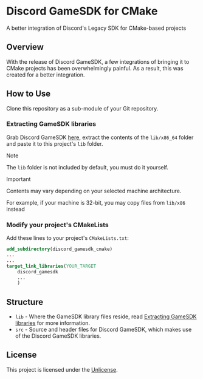 # Discord GameSDK for CMake
A better integration of Discord's Legacy SDK for CMake-based projects

## Overview
With the release of Discord GameSDK, a few integrations of bringing it to CMake
projects has been overwhelmingly painful. As a result, this was created for a better integration.

## How to Use
Clone this repository as a sub-module of your Git repository.

### Extracting GameSDK libraries
Grab Discord GameSDK [here](https://dl-game-sdk.discordapp.net/3.2.1/discord_game_sdk.zip),
extract the contents of the `lib/x86_64` folder and paste it to this project's `lib` folder.

>[!NOTE]
>The `lib` folder is not included by default, you must do it yourself.

>[!IMPORTANT]
> Contents may vary depending on your selected machine architecture.
>
> For example, if your machine is 32-bit, you may copy files from `lib/x86` instead

### Modify your project's CMakeLists
Add these lines to your project's `CMakeLists.txt`:
```cmake
add_subdirectory(discord_gamesdk_cmake)
...
...
target_link_libraries(YOUR_TARGET
	discord_gamesdk
	...
	)
```

## Structure
 - `lib` - Where the GameSDK library files reside, read [Extracting GameSDK libraries](#extracting-gamesdk-libraries) for more information.
 - `src` - Source and header files for Discord GameSDK, which makes use of the Discord GameSDK libraries.

## License
This project is licensed under the [Unlicense](LICENSE).

